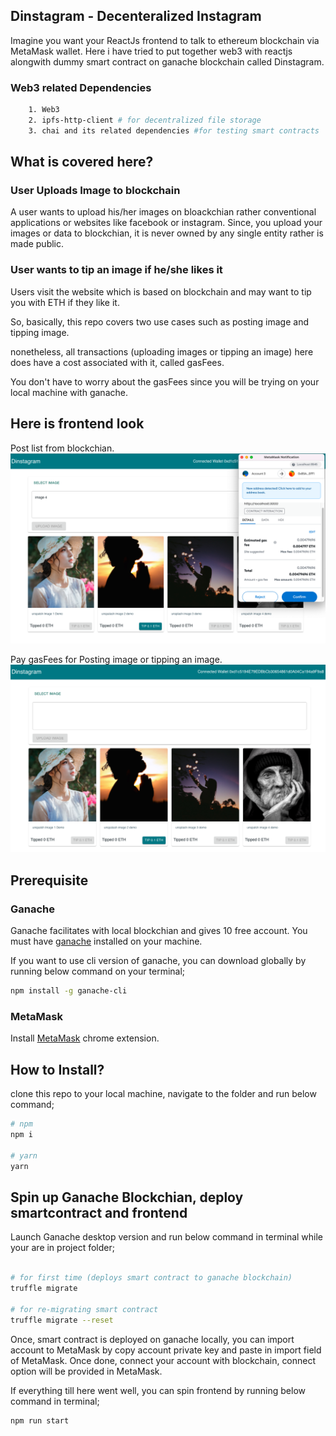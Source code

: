 ## Dinstagram - Decenteralized Instagram 
Imagine you want your ReactJs frontend to talk to ethereum blockchain via MetaMask wallet. Here i have tried to put together web3 with reactjs alongwith dummy smart contract on ganache blockchain called Dinstagram.

### Web3 related Dependencies 

```bash
    1. Web3
    2. ipfs-http-client # for decentralized file storage
    3. chai and its related dependencies #for testing smart contracts
```

## What is covered here?

### User Uploads Image to blockchain
A user wants to upload his/her images on bloackchian rather conventional applications or websites like facebook or instagram. Since, you upload your images or data to blockchian, it is never owned by any single entity rather is made public. 

### User wants to tip an image if he/she likes it
Users visit the website which is based on blockchain and may want to tip you with ETH if they like it. 

So, basically, this repo covers two use cases such as posting image and tipping image.

nonetheless, all transactions (uploading images or tipping an image) here does have a cost associated with it, called gasFees. 

You don't have to worry about the gasFees since you will be trying on your local machine with ganache. 

## Here is frontend look

Post list from blockchian.
![PostList](/public/screen2.png) 

Pay gasFees for Posting image or tipping an image.
![PostList](/public/screen1.png)
## Prerequisite

### Ganache 
Ganache facilitates with local blockchian and gives 10 free account. You must have [ganache](https://trufflesuite.com/ganache/) installed on your machine. 

If you want to use cli version of ganache, you can download globally by running below command on your terminal;

```bash
npm install -g ganache-cli
```

### MetaMask 
Install [MetaMask](https://chrome.google.com/webstore/detail/metamask/nkbihfbeogaeaoehlefnkodbefgpgknn?hl=en) chrome extension.
## How to Install?

clone this repo to your local machine, navigate to the folder and run below command;

```bash
# npm
npm i

# yarn 
yarn
```

## Spin up Ganache Blockchian, deploy smartcontract and frontend

Launch Ganache desktop version and run below command in terminal while your are in project folder;

```bash

# for first time (deploys smart contract to ganache blockchain)
truffle migrate

# for re-migrating smart contract
truffle migrate --reset 
```

Once, smart contract is deployed on ganache locally, you can import account to MetaMask by copy account private key and paste in import field of MetaMask. Once done, connect your account with blockchain, connect option will be provided in MetaMask.

If everything till here went well, you can spin frontend by running below command in terminal;

```bash
npm run start
```


